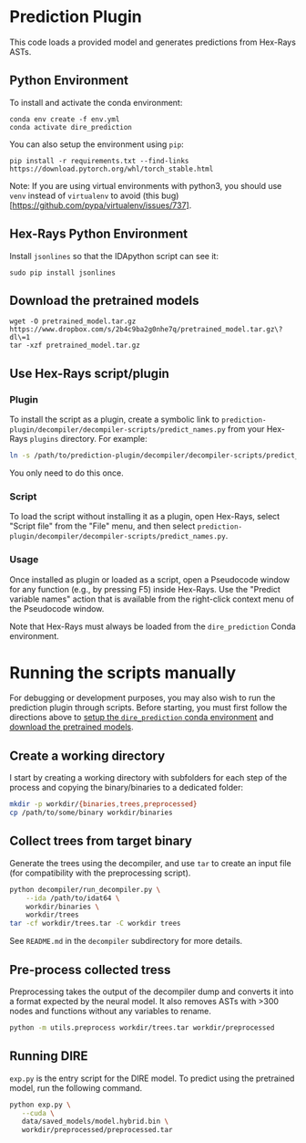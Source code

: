 # Prediction Plugin

This code loads a provided model and generates predictions from Hex-Rays ASTs.

## Python Environment

To install and activate the conda environment:

```
conda env create -f env.yml
conda activate dire_prediction
```

You can also setup the environment using `pip`:

```
pip install -r requirements.txt --find-links https://download.pytorch.org/whl/torch_stable.html
```

Note: If you are using virtual environments with python3, you should
use `venv` instead of `virtualenv` to avoid (this
bug)[https://github.com/pypa/virtualenv/issues/737].

## Hex-Rays Python Environment

Install `jsonlines` so that the IDApython script can see it:
```
sudo pip install jsonlines
```

## Download the pretrained models

```
wget -O pretrained_model.tar.gz https://www.dropbox.com/s/2b4c9ba2g0nhe7q/pretrained_model.tar.gz\?dl\=1
tar -xzf pretrained_model.tar.gz
```

## Use Hex-Rays script/plugin

### Plugin

To install the script as a plugin, create a symbolic link to
`prediction-plugin/decompiler/decompiler-scripts/predict_names.py`
from your Hex-Rays `plugins` directory.  For example:

```bash
ln -s /path/to/prediction-plugin/decompiler/decompiler-scripts/predict_types.py /path/to/idapro-7.3/plugins/predict_types.py
```

You only need to do this once.

### Script

To load the script without installing it as a plugin, open Hex-Rays,
select "Script file" from the "File" menu, and then select
`prediction-plugin/decompiler/decompiler-scripts/predict_names.py`.

### Usage

Once installed as plugin or loaded as a script, open a Pseudocode
window for any function (e.g., by pressing F5) inside Hex-Rays.  Use
the "Predict variable names" action that is available from the
right-click context menu of the Pseudocode window.

Note that Hex-Rays must always be loaded from the `dire_prediction`
Conda environment.

# Running the scripts manually

For debugging or development purposes, you may also wish to run the
prediction plugin through scripts.  Before starting, you must first
follow the directions above to [setup the `dire_prediction` conda
environment](#conda-environment) and [download the pretrained
models](#download-the-pretrained-models).

## Create a working directory

I start by creating a working directory with subfolders for each step of the
process and copying the binary/binaries to a dedicated folder:

```bash
mkdir -p workdir/{binaries,trees,preprocessed}
cp /path/to/some/binary workdir/binaries
```

## Collect trees from target binary

Generate the trees using the decompiler, and use `tar` to create an input file (for
compatibility with the preprocessing script).

```bash
python decompiler/run_decompiler.py \
    --ida /path/to/idat64 \
    workdir/binaries \
    workdir/trees
tar -cf workdir/trees.tar -C workdir trees
```

See `README.md` in the `decompiler` subdirectory for more details.

## Pre-process collected tress

Preprocessing takes the output of the decompiler dump and converts it into a
format expected by the neural model. It also removes ASTs with >300 nodes and
functions without any variables to rename.

```bash
python -m utils.preprocess workdir/trees.tar workdir/preprocessed
```

## Running DIRE

`exp.py` is the entry script for the DIRE model.
To predict using the  pretrained model, run the following command.

 ```bash
python exp.py \
    --cuda \
    data/saved_models/model.hybrid.bin \
    workdir/preprocessed/preprocessed.tar
```
